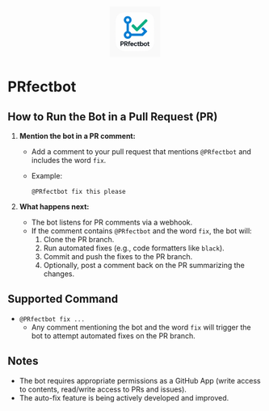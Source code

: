 <p align="center">
  <img src="./brand/PRfectbot.ai.png" alt="PRfectbot Logo" height="100">
</p>

# PRfectbot

## How to Run the Bot in a Pull Request (PR)

1. **Mention the bot in a PR comment:**

   - Add a comment to your pull request that mentions `@PRfectbot` and includes the word `fix`.
   - Example:

     ```
     @PRfectbot fix this please
     ```

2. **What happens next:**
   - The bot listens for PR comments via a webhook.
   - If the comment contains `@PRfectbot` and the word `fix`, the bot will:
     1. Clone the PR branch.
     2. Run automated fixes (e.g., code formatters like `black`).
     3. Commit and push the fixes to the PR branch.
     4. Optionally, post a comment back on the PR summarizing the changes.

## Supported Command

- `@PRfectbot fix ...`
  - Any comment mentioning the bot and the word `fix` will trigger the bot to attempt automated fixes on the PR branch.

## Notes

- The bot requires appropriate permissions as a GitHub App (write access to contents, read/write access to PRs and issues).
- The auto-fix feature is being actively developed and improved.
